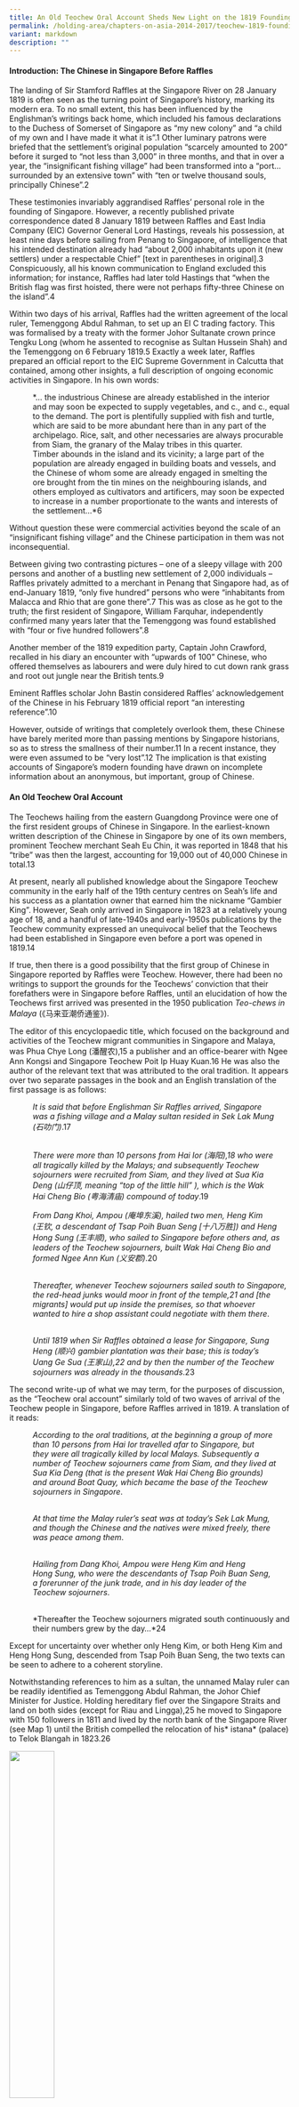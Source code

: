 ```yaml
---
title: An Old Teochew Oral Account Sheds New Light on the 1819 Founding of Singapore
permalink: /holding-area/chapters-on-asia-2014-2017/teochew-1819-founding-singapore/
variant: markdown
description: ""
---
```

#### **Introduction: The Chinese in Singapore Before Raffles**

The landing of Sir Stamford Raffles at the Singapore River on 28 January
1819 is often seen as the turning point of Singapore’s history, marking
its modern era. To no small extent, this has been influenced by the
Englishman’s writings back home, which included his famous declarations
to the Duchess of Somerset of Singapore as “my new colony” and “a child
of my own and I have made it what it is”.1 Other luminary patrons were
briefed that the settlement’s original population “scarcely amounted to 200”
before it surged to “not less than 3,000” in three months, and that in over a
year, the “insignificant fishing village” had been transformed into a “port…
surrounded by an extensive town” with “ten or twelve thousand souls,
principally Chinese”.2

These testimonies invariably aggrandised Raffles’ personal role in the founding
of Singapore. However, a recently published private correspondence dated
8 January 1819 between Raffles and East India Company (EIC) Governor
General Lord Hastings, reveals his possession, at least nine days before sailing
from Penang to Singapore, of intelligence that his intended destination
already had “about 2,000 inhabitants upon it (new settlers) under a respectable
Chief” [text in parentheses in original].3 Conspicuously, all his known
communication to England excluded this information; for instance, Raffles
had later told Hastings that “when the British flag was first hoisted, there were
not perhaps fifty-three Chinese on the island”.4

Within two days of his arrival, Raffles had the written agreement of the
local ruler, Temenggong Abdul Rahman, to set up an EI C trading factory.
This was formalised by a treaty with the former Johor Sultanate crown
prince Tengku Long (whom he assented to recognise as Sultan Hussein
Shah) and the Temenggong on 6 February 1819.5 Exactly a week later, Raffles
prepared an official report to the EIC Supreme Government in Calcutta that
contained, among other insights, a full description of ongoing economic
activities in Singapore. In his own words:

   *… the industrious Chinese are already established in the interior<br> 
   and may soon be expected to supply vegetables, and c., and c., equal<br> 
   to the demand. The port is plentifully supplied with fish and turtle,<br> 
   which are said to be more abundant here than in any part of the<br> 
   archipelago. Rice, salt, and other necessaries are always procurable<br> 
   from Siam, the granary of the Malay tribes in this quarter.<br> 
   Timber abounds in the island and its vicinity; a large part of the<br> 
   population are already engaged in building boats and vessels, and<br> 
   the Chinese of whom some are already engaged in smelting the<br> 
   ore brought from the tin mines on the neighbouring islands, and<br> 
   others employed as cultivators and artificers, may soon be expected<br> 
   to increase in a number proportionate to the wants and interests of<br> 
   the settlement…*6

Without question these were commercial activities beyond the scale of an
“insignificant fishing village” and the Chinese participation in them was
not inconsequential.

Between giving two contrasting pictures – one of a sleepy village with 200
persons and another of a bustling new settlement of 2,000 individuals –
Raffles privately admitted to a merchant in Penang that Singapore had, as
of end-January 1819, “only five hundred” persons who were “inhabitants
from Malacca and Rhio that are gone there”.7 This was as close as he got to
the truth; the first resident of Singapore, William Farquhar, independently
confirmed many years later that the Temenggong was found established
with “four or five hundred followers”.8

Another member of the 1819 expedition party, Captain John Crawford,
recalled in his diary an encounter with “upwards of 100” Chinese, who
offered themselves as labourers and were duly hired to cut down rank grass
and root out jungle near the British tents.9

Eminent Raffles scholar John Bastin considered Raffles’ acknowledgement
of the Chinese in his February 1819 official report “an interesting reference”.10

However, outside of writings that completely overlook them, these Chinese
have barely merited more than passing mentions by Singapore historians, so
as to stress the smallness of their number.11 In a recent instance, they were
even assumed to be “very lost”.12 The implication is that existing accounts of
Singapore’s modern founding have drawn on incomplete information about
an anonymous, but important, group of Chinese.

#### **An Old Teochew Oral Account**

The Teochews hailing from the eastern Guangdong Province were one of
the first resident groups of Chinese in Singapore. In the earliest-known
written description of the Chinese in Singapore by one of its own members,
prominent Teochew merchant Seah Eu Chin, it was reported in 1848 that
his “tribe” was then the largest, accounting for 19,000 out of 40,000 Chinese
in total.13

At present, nearly all published knowledge about the Singapore Teochew
community in the early half of the 19th century centres on Seah’s life and
his success as a plantation owner that earned him the nickname “Gambier
King”. However, Seah only arrived in Singapore in 1823 at a relatively young
age of 18, and a handful of late-1940s and early-1950s publications by the
Teochew community expressed an unequivocal belief that the Teochews
had been established in Singapore even before a port was opened in 1819.14

If true, then there is a good possibility that the first group of Chinese in
Singapore reported by Raffles were Teochew. However, there had been no
writings to support the grounds for the Teochews’ conviction that their
forefathers were in Singapore before Raffles, until an elucidation of how the
Teochews first arrived was presented in the 1950 publication *Teo-chews in
Malaya* (《马来亚潮侨通鉴》).

The editor of this encyclopaedic title, which focused on the background and
activities of the Teochew migrant communities in Singapore and Malaya,
was Phua Chye Long (潘醒农),15 a publisher and an office-bearer with Ngee
Ann Kongsi and Singapore Teochew Poit Ip Huay Kuan.16 He was also
the author of the relevant text that was attributed to the oral tradition. It
appears over two separate passages in the book and an English translation of
the first passage is as follows:

   *It is said that before Englishman Sir Raffles arrived, Singapore<br> 
   was a fishing village and a Malay sultan resided in Sek Lak Mung<br> 
   (石叻门)*.17<br><br>  

   *There were more than 10 persons from Hai Ior (海阳),18 who were<br> 
   all tragically killed by the Malays; and subsequently Teochew<br> 
   sojourners were recruited from Siam, and they lived at Sua Kia<br> 
   Deng (山仔顶, meaning “top of the little hill” ), which is the Wak<br> 
   Hai Cheng Bio (粤海清庙) compound of today*.19
	 
   *From Dang Khoi, Ampou (庵埠东溪), hailed two men, Heng Kim<br> 
   (王钦, a descendant of Tsap Poih Buan Seng [十八万胜]) and Heng<br> 
   Hong Sung (王丰顺), who sailed to Singapore before others and, as<br> 
   leaders of the Teochew sojourners, built Wak Hai Cheng Bio and<br> 
   formed Ngee Ann Kun (义安郡)*.20<br><br>  

   *Thereafter, whenever Teochew sojourners sailed south to Singapore,<br> 
   the red-head junks would moor in front of the temple,21 and [the<br> 
   migrants] would put up inside the premises, so that whoever<br> 
   wanted to hire a shop assistant could negotiate with them there*.<br><br>  

   *Until 1819 when Sir Raffles obtained a lease for Singapore, Sung<br> 
   Heng (顺兴) gambier plantation was their base; this is today’s<br> 
   Uang Ge Sua (王家山),22 and by then the number of the Teochew<br> 
   sojourners was already in the thousands*.23

The second write-up of what we may term, for the purposes of discussion,
as the “Teochew oral account” similarly told of two waves of arrival of the
Teochew people in Singapore, before Raffles arrived in 1819. A translation of
it reads:

   *According to the oral traditions, at the beginning a group of more<br>
   than 10 persons from Hai Ior travelled afar to Singapore, but<br>
   they were all tragically killed by local Malays. Subsequently a<br>
   number of Teochew sojourners came from Siam, and they lived at<br>
   Sua Kia Deng (that is the present Wak Hai Cheng Bio grounds)<br>
   and around Boat Quay, which became the base of the Teochew<br>
   sojourners in Singapore*.<br><br>

   *At that time the Malay ruler’s seat was at today’s Sek Lak Mung,<br>
   and though the Chinese and the natives were mixed freely, there<br>
   was peace among them*.<br><br>

   *Hailing from Dang Khoi, Ampou were Heng Kim and Heng<br>
   Hong Sung, who were the descendants of Tsap Poih Buan Seng,<br>
   a forerunner of the junk trade, and in his day leader of the<br>
   Teochew sojourners*.<br><br>

   *Thereafter the Teochew sojourners migrated south continuously and<br>
   their numbers grew by the day…*24

Except for uncertainty over whether only Heng Kim, or both Heng Kim
and Heng Hong Sung, descended from Tsap Poih Buan Seng, the two texts
can be seen to adhere to a coherent storyline.

Notwithstanding references to him as a sultan, the unnamed Malay ruler
can be readily identified as Temenggong Abdul Rahman, the Johor Chief
Minister for Justice. Holding hereditary fief over the Singapore Straits and
land on both sides (except for Riau and Lingga),25 he moved to Singapore
with 150 followers in 1811 and lived by the north bank of the Singapore
River (see Map 1) until the British compelled the relocation of his* istana*
(palace) to Telok Blangah in 1823.26

<img src="/images/COA%202014%20to%202016/Old%20Teochew%20Account/Map_1__Mouth_of_Singapore_River.jpg" style="width:40%;">
 <div style="background-color: white;">Map of area around the mouth of Singapore River showing locations of Wak Hai
Cheng Bio, Boat Quay, Raffles’ landing site, Temenggong Istana and Fort Canning Hill. <i>Map data © 2018 Google, Urban Development Authority.</i></div>

Phua confirms this identification in another section of T*eo-chews* in Malaya,
introducing Wak Hai Cheng Bio:

   *The temple compound that at first covered more than 130 acres was<br> 
   a grant by the Temenggong-Sultan (图明果苏丹). Later when the<br> 
   land lease was obtained, the document reflected only the present<br> 
   site that measures 13,273 square feet in total, as the rest of the land<br> 
   had been parcelled out by others to build shops and houses*.27

Though the Teochew oral account was composed during a period of growing
Chinese nationalism and anti-colonial sentiment in the mid-20th century, it
is necessary to observe that its balanced presentation does not overtly exalt the
Chinese or denigrate the British. To a large part this can be credited to Phua’s
standing as a leader in the literary field among the overseas Teochews.28

As testament to its broad acceptance within the Chinese-language
scholarship, the Teochew oral account has, in subsequent years, been cited
or referenced in a number of Chinese publications concerning the history
of the Chinese in Singapore and Teochews overseas.29 Until today, its key
points continue to be quoted in local and overseas Chinese-language news
reports and online articles.30

Critically, however, Phua’s writings on the activities of Heng Kim, Heng Hong
Sung and their followers failed to stir any discussion in mainstream historical
circles about the evidence of early Teochew migration to Singapore. This may be due to the Teochew oral account’s limited circulation, its unknown
provenance (in accordance to literary practice of Phua’s day, he did not name
or profile any of his informants), or its regurgitation by writers who assumed
its credibility without providing any further justification. The Teochew oral
account may also have been simply ignored because it contradicted popular
recognition of Raffles as the founder of modern Singapore.

Oral traditions, being narratives passed down by word-of-mouth
over generations, are vulnerable to distortion due to the tendency of
transmitters to conflate disparate events, contributing to an inevitable loss
of detail over time.

That the Teochew oral account is not without deficiency is emphasised
by its sketchy rendering of the alleged ill-fated landing of the men from
Hai Ior – even if the deadly incident’s plausibility is supported by Dutch
representations of pre-1819 Singapore as a “den of murderers” and of
Temenggong Abdul Rahman as the “head of the pirates”.31

Still, the account is significant as it seeks to tell the story of the Chinese
who were already in Singapore when Raffles arrived. It cannot be dismissed
without an investigation into the writings of the Englishman, Farquhar and
other established historical sources, to discover whether the “industrious
Chinese” Raffles reported about in February 1819 were indeed Teochew.
Should an affirmative answer to this pivotal question be found, the inquiry
can then be extended to other major revelations of the Teochew oral
account, including its claims that the first Teochews in Singapore came
immediately from Siam and were settled at Sua Kia Deng, as well as if their
named leaders, Heng Kim and Heng Hong Sung, were actual persons and
co-founders of Wak Hai Cheng Bio.

#### **Ascertaining if the First Chinese in Singapore Were Teochew**

Although Raffles alluded to being responsible for the early Chinese influx
into Singapore on more than one occasion, a review of his surviving writings
reveals that he never wrote about them again after his initial communications
with Calcutta. In fact, he displayed scarce interest in the Chinese who were in Singapore before him; it was only on his third visit in October 1822 that his
secretary, Lieutenant L.N. Hull, enquired of Farquhar on their background.


Through Farquhar’s replies, we learn that these men were among “various
Malays and Chinese” whom Temenggong Abdul Rahman had granted
leave to clear ground for plantations, of which about 20 had commenced
prior to British establishment. The resident also observed the location
of a Chinese gambier plantation on the western side of Selegie Hill, and
another on the northeast portion of a range to the westward of Fort
Canning Hill (see Map 2).32

<img src="/images/COA%202014%20to%202016/Old%20Teochew%20Account/Map_2__Map_of_Singapore_18_June_1825.jpg" style="width:80%;">
 <div style="background-color: white;">Map of Singapore dated 18 June 1825 with locations of Chinese gambier plantations
indicated by red arrows. <i>British Library accession number: IOR:X/3346/Public domain.</i></div>

In addition, Farquhar identified the Chinese gambier planters as followers of
a “Captain China” (sometimes reported as “China Captain”) and reported
that they were settled before the British arrived at the Singapore River’s
north bank that later became a cantonment site.33 In 1823, the Captain
China was ordered to remove a “Chinese moveable Temple” and “lights
from the Great Tree” from a site reserved for a church, which the “Jackson
Plan” of 1822 shows to be before Hill Street, at the foot of Fort Canning Hill
(see Map 3).34

<img src="/images/COA%202014%20to%202016/Old%20Teochew%20Account/Map_3__Partial_view_of_the_1822_plan.jpg" style="width:80%;">
 <div style="background-color: white;">Partial view of the 1822 Plan of the Town of Singapore (also known as the Jackson
Plan) with proposed church site indicated by the red arrow. Fort Canning Hill is labelled here as
Singapore Hill.<i> National Archives of Singapore reference number: A2Ma0018/Public domain.</i></div>

These revelations match the Teochew oral account’s report concerning a
Teochew base around Sung Heng gambier plantation at Fort Canning Hill.
Though Farquhar stopped short of calling these gambier planters Teochew,
he left an important clue with regards to their leader.

According to Farquhar, the first Captain China of Singapore was a “Canton
Chinese”, as opposed to “Amoy Chinese”, whose “great increase” in number later necessitated the appointment of a second captain.35 The historical
status of Amoy (now Xiamen) as the principal port of southern Fujian
makes certain that the “Amoy Chinese” were the Hokkiens. Intuitively one
might suppose the “Canton Chinese” to be Cantonese natives from around
Canton (now Guangzhou). However, this is precluded by Seah Eu Chin’s
revelation that of all the gambier and pepper planters in Singapore in 1848,
10,000 were Teochews and another 400 were “Macao”.36 This spells out that
Cantonese people were not labelled then as they are today, but in accordance
to the main port wherefrom they left China before the First Opium War. At
the same time, it exhibits a Teochew monopoly over the gambier industry.

In demand across Southeast Asia as an ingredient for the habitual chewing
of betel nut, gambier was significant as the primary export product of
nearby Riau before the mid-19th century. As told in the Johor historical
chronicles *Tuhfat al-Nafis*, its commercial cultivation was introduced
around 1740 to attract trade from Java and elsewhere, and “Chinese from
China” were brought in as labourers in holdings opened by the Malays and
Bugis.37 After these natives were driven out by war in the 1780s, the Dutch,
who thereafter occupied Riau, reported the takeover of the plantations
by two Chinese communities, whom they referred to as “Kantongers”
and “Emooijers”.38 Divided by bitter rivalry, they each had a Kapitein (or
Captain) residing on opposing river banks at Senggarang and Tanjung
Pinang respectively.39

Farquhar’s use of the terms “Canton Chinese” and “Amoy Chinese”
were copied from the Dutch and can be derived from Raffles’ disclosure
that Singapore’s early inhabitants were “from Malacca and Rhio”. The
subsequent Teochew dominance of the Singapore gambier industry– coupled with an assertion by the late local Teochew leader Yeo Chan Boon
that Teochew cultivators were established in Riau before the opening of
Singapore’s port – strongly suggests that the “Canton Chinese” in Singapore
could only be Teochews who moved over from Riau.40

This is supported by a 1976 study on the Chinese in Riau, which found that
Senggarang was colloquially known as Teo Bo (潮坡), the “Teochew bank”,
and Tanjung Pinang was known as Hok Bo (福坡), the “Hokkien bank”.41 

#### **The Immediate Origin of Settlers from Siam**

That the first Chinese settlers in Singapore were Teochews from Riau would
back the Teochew oral account’s authenticity. But why did it portray the
same group of people to be from Siam?

Even though British and Malay sources do not refer to a Siamese
representation in early 1819 Singapore, a hidden connection is given away by
the kingdom’s “first importance” when the onset of the northeast monsoon
at the end of the year brought from various “Eastern ports” the first waves
of cargo-laden native trading vessels.42 At the end of Singapore’s maiden
trading season of the modern era four months later, its harbour was noted to
have “upwards of twenty junks, three of which [were] from China, and two
from Cochin China, the rest from Siam and other quarters”.43 The level of
trade astonished Farquhar for the British had done nothing to induce it.

Only in January 1820 did a combination of Dutch hostility towards
the British occupation of Singapore and the EI C’s financial constraints culminate in instructions from the company’s leadership to Farquhar to
consider Singapore “rather as a military post than as a fixed settlement”.44

The junks from Siam were, in fact, operated by Chinese traders. As reported
by John Crawfurd, who headed a British embassy to Siam in 1821, it was
a hub to “about two hundred” Chinese junks that carried out different
branches of trade to ports in China and Southeast Asia. Encouraged by
the Siamese government, they also brought thousands of migrant Chinese
workers to commence large-scale sugarcane cultivation in plantations after
1809.45 Importantly, among the Chinese in Bangkok, the Teochew were
“the most numerous” and “in the forefront of those holding state power
and ennoblement”.46 In this context, the Teochew oral account’s intimation
of Singapore Teochew leaders Heng Kim and Heng Hong Sun as family
relations of Tsap Poih Buan Seng – “a forerunner of the junk trade, and in
his day leader of the Teochew sojourners” – becomes telling.

Tsap Poih Buan Seng, according to online and news reports from China,
was the moniker of a Teochew named Tan Buan Seng (陈万胜), also known
as Tan Seng Lai (陈胜来), who had left his village Tai Mui (岱美) to seek a
livelihood in Siam during the reign of Qing dynasty Emperor Qianlong
(1736–1796). He eventually became a wealthy junk trader and owned 18
vessels – hence his Teochew nickname of “Eighteen Buan Seng”.47 Beyond
this, Tan was recorded in Qing imperial records as the letter-bearer of
Siamese monarch King Taksin in a diplomatic mission to Canton to seek
a military alliance against Burma in 1775.48 While Tan was probably no longer alive in 1819, his legacy would sufficiently explain the Siamese role in
Singapore’s revival as a trading entrepôt.

The reign of King Taksin, who became ruler after the Ayutthaya dynasty was
destroyed by Burmese invaders in 1767, was highly significant for the fact that
he was the son of a Teochew immigrant. Viewed as a usurper by the country’s
old establishment, he built his kingship upon an army served by no small
number of his paternal kinsmen and relied on a cohort of trusted Teochew
merchants in Bangkok to raise revenue through active overseas trade.49 Of
relevance is that Siam was a key trading partner of Riau in the 1770s when
Bugis chief Raja Haji was Yam Tuan Muda (viceroy) of the settlement. Many
Chinese merchants from Siam came to trade vast quantities of tableware,
textiles, silk and rice.50 A deity tablet dedicated to the Chinese junk traders’
titular deity Mazu (妈祖) in 1779 by Chua Iou Kho (蔡耀可) discovered in
Senggarang proves a leading Teochew role in this development.51

Hostilities between the Bugis and Dutch government in Melaka in the mid-
1780s ultimately compelled Sultan Mahmud to shift the Johor Sultanate’s
seat of power to Lingga. However, Teochew traders from Siam returned to
Riau after the old sovereign passed away in 1811 and Raja Jaafar, son of Raja
Haji, made himself the sultanate’s strongman by installing Tengku Long’s
younger brother as a puppet ruler.52 A wooden plaque was presented in the
same year to the Mazu temple in Senggarang by Kapitan Tan Ngueng Pang
(陈源放),53 whose Teochew background is revealed by the discovery of the
Dutch, upon their return to Riau in 1818, that all the local Chinese were
now under a single captain office held by the “Kantonner Chinezen”.54

Despite Raffles’ claim of Singapore as “my new colony”, the concession he
obtained from his agreements with the Malays in 1819 had been merely a
lease to set up a factory, without the transfer of Singapore’s sovereignty. This
state of affairs was clearly reflected in *Hailu* (海录), the travelogue of Hakka
seafarer Hsieh Ch’ing Kao (谢清高), published in 1820. While acknowledging
the formation of a trading centre by the British in Singapore, it depicted
the place unambiguously as a part of Old Johor (i.e. mainland Johor) and
further recorded its reference by natives as Selat, meaning the “straits” in
Malay – apparently in relation to Temenggong Abdul Rahman’s fiefdom
over the Singapore Straits; and by the Chinese from Fujian and Guangdong
as the “new prefecture” (新州府), which apparently stemmed from Tengku
Long’s new status as sultan.55

Conceivably, the Teochew oral account is silent about the movement of
Teochews from Riau to Singapore because its originators perceived Riau and
Singapore to be within the boundaries of a common dominion (that is, the
Johor Sultanate).

#### **Settlement at Sua Kia Deng**

Following British administration of the harbour at the mouth of Singapore
River, the followers of Captain China were settled near Fort Canning Hill,
which was subsequently designated for cantonment use – this obliged the
settlers to relocate.56 Thereafter, based on the “Arrangement Made for the
Singapore Government” signed between Malay and British leaders on
26 June 1819, these Chinese were instructed to “move to the other side of the
river, forming a *campong* [town] from the site of the large bridge down the
river, towards the mouth”.57

An update by Farquhar at the start of September 1819 informed Raffles that
the new precinct was “becoming extensive” and “new streets [had] been laid out to meet the steadily increasing population”.58 Significantly, the
*Bute Map*, drawn around this time and believed to be the earliest-known
landward map of modern Singapore (see Map 4), illustrates the limits of
this Chinese town and adjoining cleared grounds to encompass both the
premises of Wak Hai Cheng Bio and what is now Boat Quay – exactly as
told in the Teochew oral account.59

<img src="/images/COA%202014%20to%202016/Old%20Teochew%20Account/Map_4__Partial_view_of_the_Bute_Map.jpg" style="width:80%;">
 <div style="background-color: white;">Partial view of the <i>Bute Map</i> showing the Chinese Town and
adjoined cleared grounds. The red arrow points out the hill from which
the name Sua Kia Deng was derived.<i> The Bute Archive at Mount Stuart.</i></div>

Following the arrival of the first junks from Siam and China, Farquhar
reported in March 1820 that “the swampy ground on the opposite side
of the river is now almost covered with Chinese houses”.60 However, the
distinguished Malay language scribe Munshi Abdullah, who moved from
Melaka to settle in Singapore in mid-1819, observed that this side of the
Singapore River originally had “no good piece of ground even as much as
sixty yards wide, the whole place being covered in deep mud, except only
on the hills where the soil was clay”.61 This sheds light that the resident’s
statement was probably less of excitement, and more of surprise that there
had been any construction at all.

Owing to conditions “where the tide rose ten feet and extended to some
distance”, the Boat Quay riverside was, as late as 1822, occupied only by “a
few native traders” (a term inclusive of the Chinese) living in *rumah rakit*,
or “raft houses”, erected over the swamp.62 Most of the settlers here would
have conceivably built their houses on drier land and the recollection in
the Teochew oral account of the place-name “Sua Kia Deng”, or “top of
the little hill”, invariably compels attention to a promontory in the locality
that Munshi Abdullah remarked somewhat favourably as “a large rise, of
moderate elevation”.

Marked on the *Bute Map* as between the Chinese town and sea, this
hill stood at what is presently Raffles Place. Though it was nameless, the
traditional settlement of Sua Kia Deng was verified by a letter submitted by
the Chinese inhabitants to Raffles in December 1822, confirming that there
were 130 houses built on its top.63

Ironically, this letter was a petition against a second eviction notice served
to the Teochews after Raffles had planned to level the hill to make way for
a new commercial square and use its earth to reclaim what would become
Boat Quay.64 This was fulfilled in 1823, and as a result the feature behind
the name Sua Kia Deng was not seen on any subsequent maps of Singapore,
until the *Bute Map* resurfaced and was publicly exhibited in the country in
2012. If anything, the memory of Sua Kia Deng is a tell-tale sign of the age
of the oral traditions underlying the Teochew oral account.

#### **The Relation of Captain China with Heng Kim and Heng Hong Sung**

If the Teochew oral account’s accuracy is assumed, then Captain China in
Farquhar’s statements had to refer to either Heng Kim or Heng Hong Sung.
Yet for unknown reasons, the actual name of Captain China was never
disclosed in his writings or those of his peers.

Assurance that the portrayals of Heng Kim and Heng Hong Sung were not
without basis: it is supported by a positive identification of their purported
home, Dang Khoi, with an existing village of same name in the Teochew
region located some 20 kilometres from the town of Ampou (see Map 5).
Residents there claim lineage from a common ancestor with the surname
Heng.65 They also reportedly recall a period of local affluence brought on
by shipping and ventures abroad after the mid-Qing dynasty,66 which could be related to the installation of the Teochew prefecture’s chief maritime
customs office at Ampou in 1730. All these support the conjecture that both
Teochew leaders in Singapore were Dang Khoi natives.

<img src="/images/COA%202014%20to%202016/Old%20Teochew%20Account/Map_5_Map_of_Han_River.jpg" style="width:80%;">
 <div style="background-color: white;">Map of Han River (韩江) delta in the Teochew region, China, with
location markings of Ampou, Dang Khoi, Hua Pu (ancestral village of
King Taksin), Tai Mui and Changlim (a port town reputed as “home of the
red-head junks”).<i> Map data © 2017 Google.</i></div>

However, this does not corroborate the Teochew oral account’s
representation that either Heng Kim, or both men, descended from Tsap
Poih Buan Seng, who was found to bear the surname Tan and have roots in
the village of Tai Mui.

An answer to this conundrum has been elusive in Singapore. Fortunately,
a wooden board in Senggarang’s second temple worshipping the martial
deity Xuan Tian Shang Di (玄天上帝) has the date of its commission (the
commencement of Qing Emperor Daoguang’s reign, 1821) inscribed on
both ends, as well as the title and name of its donor Kapitan Tan Heng Kim
(陈亨钦) (see Image 1).67 In spoken Teochew, the Chinese characters 王 (from
Heng Kim [王钦]), in the context of a surname, and 亨 (from Tan Heng Kim
[陈亨钦]), are both pronounced as “heng”.68

<img src="/images/COA%202014%20to%202016/Old%20Teochew%20Account/Image_1_A_wooden_plaque.jpg" style="width:80%;">
 <div style="background-color: white;">A wooden plaque in Senggarang’s Xuan Tian Shang Di temple
commissioned by Kapitan Tan Heng Kim, with close-up of his title and
name (甲必丹陈亨钦) on left.<i> Image is author’s own (5 November 2017).</i></div> 

Further, a Dutch list of the Teochews who were the Chinese captains of Riau
from 1818 to 1828 contains the names Tan-Hoo, Tan-Tiauw-Goean and Tan-
Ahooi69 – none sounding close to Tan Heng Kim. What can be surmised
from these clues is that the benefactor of the temple Tan Heng Kim was the
Heng Kim mentioned in the Teochew oral account (where his surname was
apparently lost), who was simultaneously the enigmatic Captain China in
Farquhar’s letters.

The reverence of Xuan Tian Shang Di is not without implication. This
deity was not only revered by the Teochews in Singapore as Tua Lau Ia
(大老爷), or “Chief Guardian Deity”,70 but was also the resident idol in Lao
Pun Tao Kong Shrine (老本头公庙, built before 1824), the oldest Chinese
temple in Bangkok’s Sampheng district, where the Teochew merchant community serving King Taksin had resettled after his rule ended
in 1782.71

Worthy of note is that the same Xuan Tian Shang Di temple in Senggarang
contained another artefact contributed in 1814 by a devotee with the
partially-legible name Heng Hok [illegible character] (王福?),72 while
government records in Singapore registered the sale of gambier plantations
by three persons – Tan Ngun Ha, Tan Ah Loo and Heng Tooan – to
Captain James Pearl in May 1822.73 The recurrences of the surnames Tan
and Heng allow us to surmise that the first commercial enterprise in
modern Singapore was formed by a Teochew partnership between members
of a Tan clan based in Siam and a Heng clan from Dang Khoi.

#### **Founding of Wak Hai Cheng Bio**

Unlike a typical Chinese temple, Wak Hai Cheng Bio has not one, but two
resident deities – Xuan Tian Shang Di and Mazu. The pair are housed in an
edifice with adjoining prayer halls first built by Ngee Ann Kongsi between 1852
and 1855. While there is scant documentation of the temple’s early years, temple
traditions hold that its site was once occupied by a lone *attap* hut sheltering a
Mazu altar, before a Xuan Tian Shang Di shrine was added in 1826.74

This chronology of events dovetails with the Teochew oral account’s
depiction of Wak Hai Cheng Bio being co-founded by Tan Heng Kim and
Heng Hong Sung. Moreover, the account’s claim of the temple’s premises
being used for the landing of travellers and goods is affirmed by the Malay
reference to the Sua Kia Deng area as “Lorong Tambangan”, meaning “ferry lane”, as well as the recorded presence of the Master Attendant Captain
William Flint’s residence and an “old fish market” nearby.75

As for when the Mazu shrine was built, it is conceivable that this happened
only after end-June 1819, as inferred from Phua’s assertion in *Teo-chews in
Malaya* that the Wak Hai Cheng Bio land was a grant from Temenggong
Abdul Rahman, as well as Munshi Abdullah’s report that the Singapore
River south bank had “nothing to be seen” before Chinese settlement.76
Further, considering the practice that every Teochew junk plying the route
between China and Siam carried on board an idol of Mazu, which had to
be invited into a temple or shrine at the destination port before goods were
unloaded,77 this structure must have already stood along the Singapore
River prior to Farquhar’s notice on the first junks from China and Siam in
end-March 1820.

The estimation of dates is supported by the transaction record, dated
18 September 1822, of a house in Chinatown, whose location was reported
to be “on the sea side of the Road leading past the *old Chinese temple*”
[emphasis added].78

Oddly enough, differing information on the temple was presented in a
write-up in *Teo-chews in Malaya*: Phua had penned instead that “Wak Hai
Cheng Bio, as told, was at first an *attap* hut built by Lim Phueng (林泮),
which till the third reign year of Qing Emperor Qianlong (i.e. 1738) was
rebuilt many times…” In yet another part of the book, Phua characterised
Lim Phueng as the founder of Ban See Soon Kongsi (万世顺公司) – reportedly
an entity in Singapore set up to manage monetary gifts to Mazu from
Teochew travellers from the Teochew region, Siam or Vietnam – and reported that this man was in Singapore in the early Qing period but was
executed by a government official in China in 1738.79

Any possible connection between Lim Phueng and the first sojourners from
Hai Ior was not raised.

Phua subsequently revised in his other publications the year of Wak Hai
Cheng Bio’s foundation to the final year of Emperor Qianlong’s reign
(1796).80 However, he did not make the change because he saw it was
implausible that the Teochew people were active in Singapore some 80
years ahead of British arrival. He later reverted in a 1976 newspaper article
to his original position that the Mazu *attap* shrine had been erected before
1738, but substituted Heng Hong Sung for Lim Phueng as the Ban See
Soon Kongsi founder.81 Phua’s back and forth changes were seemingly
compelled by his realisation that Lim Phueng, a merchant with a well-documented
life, could not have been in Singapore in the 1730s. Famed
for building a luxurious garden-mansion in the Teochew port town of
Changlim (樟林) in 1799, Lim Phueng was put to death following a highprofile
legal case in 1805.82

Despite uncertainty on his part, Phua did not relent on the existence of a
Mazu shrine before the end of the 18th century. His insistence appears to be
based on knowledge of oral traditions tied to Ban See Soon Kongsi. Similar
to Phua’s writings, a working report issued by the Singapore Teo Chew Sai
Ho Association in 1949 linked Wak Hai Cheng Bio’s foundation to Ban See
Soon Kongsi. However it stated that the latter was formed at the beginning
of Qing Emperor Qianlong’s reign in 1735, through the funding by Teochew red-head junk travellers in Singapore obligated to Mazu.83 The Teo Chew Sai
Ho Association report made no reference to Lim Phueng.

In view of established knowledge on Singapore’s history, the possibility
that a group of Teochew traders were active on the island before 1800 is
remote. On the other hand, the notice in *Tuhfat al Nafis* about “Chinese
from China” being brought into Riau around 1740, as well as markings
of a “Chinese compound” there in British navigation charts between 1750
and 1762 (see Map 6), show that it was a place where Chinese traders
congregated. While the 1779 Mazu deity tablet in Senggarang is the oldestknown
physical proof of Teochew presence in Riau, Scottish sea captain
Alexander Hamilton’s observation that about 1,000 Chinese families were
settled in the towns of Johor at the beginning of the century supports the
likelihood that some Teochew merchants might have been active there as
early as the 1730s.84

<img src="/images/COA%202014%20to%202016/Old%20Teochew%20Account/Map_6_Plan_of_Rio.jpg" style="width:80%;">
 <div style="background-color: white;">Plan of Rhio in HM Ship Vigilant by Alexander Scott 1750, shown
as an insert in Dalrymple, Alexander (1807). Chart of the South side of
the island Byntang with the track of the Royal George in January 1762.<i> Collection of The British Library. Courtesy of The British Library and
National Library Board, Singapore.Image is author’s own (5 November 2017).</i></div> 

Accordingly, it is not an unreasonable conjecture that the oral traditions
speak of two separate Mazu *attap* shrines. One being Wak Hai Cheng
Bio’s forerunner that Tan Heng Kim and Heng Hong Sung set up by the
Singapore River circa 1819 as reported by the Teochew oral account, and the
other erected in the 1730s by Ban See Soon Kongsi that must have stood in
Riau. An uncanny resemblance between Wak Hai Cheng Bio’s façade and
the front view of Senggarang’s Mazu-Xuan Tian Shang Di twin temples (see
Image 2) serves as a strong reminder that the Teochews on either side of the
Singapore Straits were in fact two faces of one single community.

<img src="/images/COA%202014%20to%202016/Old%20Teochew%20Account/Presentation2.jpg" style="width:80%;">
<div style="background-color: white;"> (Left) Photograph of Teochew twin temples in Senggarang taken in 2014.<i> Image is author’s own.</i><br>
(Right) Wak Hai Cheng Bio circa 1958 with Fort Canning Hill in the background. <i> All rights reserved. Pan Xingnong 潘醒农, 新加坡指南 [A guide to Singapore], 6th ed. 新加坡: 南岛出版社, 1958.</i></div> 

Nearly every historical writing and material evidence originating from the
Malays, Chinese, British or Dutch concur that until 1819 Riau fulfilled the
role of the much-needed entrepôt on the Singapore Straits. The intertwined
traditions of Wak Hai Cheng Bio and the Senggarang temples call attention
to the need to comprehend modern Singapore’s sudden emergence within
the context of preceding developments in its surroundings, especially in
Riau. An important point in relation to this is the oft-overlooked fact that
Raffles himself was bound for Riau to set up an EI C station when he set sail from Calcutta on 7 December 1818, and only re-directed his course to
Singapore after receiving news from Farquhar in Penang that the principal
port of Johor had fallen under Dutch control.85

#### **A Final Question**

By November 1821, Singapore was reported to have had a “regularly built
Chinese town” on the south bank of the Singapore River, while “plantations
of gambier, pepper and other spices [had] already [made] their appearance
in many parts”.86 Corroborations of its nearly every detail by other historical
sources confirm the Teochew oral account to be from the voices of the
Chinese behind these various developments.

Yet, one question remains: What made the Teochew gambier planters move
to Singapore before the British came, especially if they knew the Malays
there had previously slain their kinsmen?

The background of these Teochews as “sojourners recruited from Siam”
suggests that they did not come to Singapore on their own initiative. The
identity of the person who arranged for their migration is given away by
a clause in the June 1819 *Arrangement Made for the Singapore Government*:
“[T]he gardens and plantations that now are, or may hereafter be made”
to be placed “at the disposal of the Tumungong, as heretofore”.87 Crucially,
Temenggong Abdul Rahman was also documented to have provided for
the cost and expenses of gambier plantations opened at Mount Stamford
(now Pearl’s Hill) prior to the arrival of the British and “in some instances”
advanced money to Teochew cultivators with the understanding that he
would be repaid in the form of gambier or other produce.88 An impression Farquhar got from the Captain China – “one of the principal persons
concerned” – was that the temenggong’s interests in these plantations were
represented by his brother-in-law named Baba Ketchil, which adds more
weight to the importance of these arrangements.89

Raffles’ characterisation of Singapore’s inhabitants as “new settlers” in his
8 January 1819 letter to Hastings implied that the Teochews only arrived
on the island towards the end of 1818. The timing exposes a relationship to
another key event, which was the conclusion of a treaty on 28 November
1818 by which Raja Jaafar permitted the Dutch to re-occupy Riau.

Besides Tengku Long, Temenggong Abdul Rahman was said to be the most
vocal in opposing this agreement.90 This is hardly surprising as he professed
to be an exile in Singapore,91 apparently as an outcome of Raja Jaafar’s
political coup. More pertinently, the “head of the pirates” was manifestly the
target of various articles in the Johor-Dutch pact, which obliged the Sultan
of Johor to eradicate piracy and even grant the Dutch a host of powers to
ensure this outcome.92

Inexplicably, it was the temenggong who ratified this treaty by affixing his
seal on it, after the incumbent sultan (Tengku Long’s younger brother)
refused to be involved. A plausible explanation for this situation is that Raja
Jaafar had struck a bargain with Temenggong Abdul Rahman, permitting
him to commence gambier planting in Singapore in return for rubberstamping
his own deal with Melaka.

Interestingly, the diary of Captain John Crawford recorded that shortly
after Raffles landed in Singapore, his request to disembark his soldiers
and plant the British flag was acceded to by the temenggong with the
exclamation that “nothing could give them greater happiness than to be in alliance with the English”.93 Only after this did the two leaders seal
their first agreement, by which the EI C was committed to not only pay
the Johor minister 3,000 Spanish dollars a year, but also to protect him.
To this end, there seems little question to the Malay chief’s intention
for rebellion against the powers in Riau. From his perspective, Raffles’
unexpected appearance with generous offers of money and military
support could not have been more timely and helpful.

#### **Conclusion**

Temenggong Abdul Rahman’s agenda was not military, but trade through
the creation of a rival port in Singapore. His negotiation in the 6 February
1819 treaty for “a moiety or full half of all the amount collected from Native
Vessels” amply hints at this.94

This leaves room to ponder if the commercial value of gambier, as well as
Raffles’ excited anticipation of Singapore’s access to “rice, salt, and other
necessaries” from Siam (a country the British had no official trade with
since an English community was massacred in Mergui in 1687), might not
be signs that the temenggong already had an understanding with Tan Heng
Kim to start a trading centre in Singapore before Raffles’ arrival.

By persistently insisting in his writings that he arrived at “an insignificant
fishing village” in January 1819 and alluding to be responsible for the
immediate influx of Chinese migrants, Raffles managed to whitewash the
roles of Temenggong Abdul Rahman and his Teochew partners behind
Singapore’s much-vaunted rise as a centre of commerce, while convincing
others that the achievement was entirely his own.

However, an old Teochew oral account, validated by a body of evidence
from multiple sources – including the earliest British reports about
Singapore by Raffles, no less – now reveals that it was the coming
together of many, and not just the brilliance of one man, that sparked the
Singapore miracle.

#### **Acknowledgments**
*I thank Dr Loh Kah Seng for reviewing this research paper and Mr Terence
Tan for his input on the translations of relevant Chinese texts. I am also
grateful to Ms Goh Yu Mei and other staff members at the Lee Kong Chian
Reference Library for their gracious assistance and constant thoughtfulness
in supporting my research*.

<b>Jason Heng</b> graduated in June 2013 from Shantou University in Guangdong, China,
with a Master of Arts (Journalism). His previous research examined social media and
how it supported the emergence of disparate “globalised villages” built on the collective
consciousness of its members. He is currently the director of operations (Singapore and
Southeast Asia) of a specialist risk mitigation consulting company.